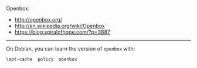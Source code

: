Openbox:

  - http://openbox.org/
  - http://en.wikipedia.org/wiki/Openbox
  - https://blog.spiralofhope.com/?p=3887

----

On Debian, you can learn the version of `openbox` with:

`\apt-cache  policy  openbox`
